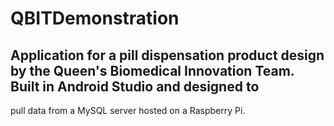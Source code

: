 # QBITDemonstration

## Application for a pill dispensation product design by the Queen's Biomedical Innovation Team. Built in Android Studio and designed to 
pull data from a MySQL server hosted on a Raspberry Pi.
